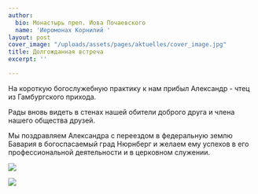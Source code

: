 ```yaml
---
author:
  bio: Монастырь преп. Иова Почаевского
  name: 'Иеромонах Кoрнилий '
layout: post
cover_image: "/uploads/assets/pages/aktuelles/cover_image.jpg"
title: Долгожданная встреча
excerpt: ''

---
```

На короткую богослужебную практику к нам прибыл Александр - чтец из Гамбургского прихода.

Рады вновь видеть в стенах нашей обители доброго друга и члена нашего общества друзей.

Мы поздравляем Александра с переездом в федеральную землю Бавария в богоспасаемый град Нюрнберг и желаем ему успехов в его профессиональной деятельности и в церковном служении.

![](https://res.cloudinary.com/hiobmon/image/upload/v1615812453/media/2021/Screenshot_2021-03-15_at_13.45.58_wrih18.png)

![](https://res.cloudinary.com/hiobmon/image/upload/v1615812492/media/2021/Screenshot_2021-03-15_at_13.46.53_bc3fmh.png)